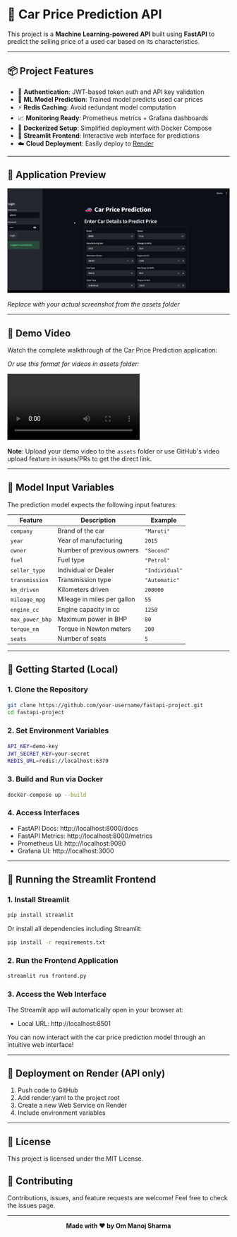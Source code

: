 # 🚗 Car Price Prediction API

This project is a **Machine Learning-powered API** built using **FastAPI** to predict the selling price of a used car based on its characteristics.

---

## 📦 Project Features

- 🔐 **Authentication**: JWT-based token auth and API key validation
- 🧠 **ML Model Prediction**: Trained model predicts used car prices
- ⚡ **Redis Caching**: Avoid redundant model computation
- 📈 **Monitoring Ready**: Prometheus metrics + Grafana dashboards
- 🐳 **Dockerized Setup**: Simplified deployment with Docker Compose
- 🎨 **Streamlit Frontend**: Interactive web interface for predictions
- ☁️ **Cloud Deployment**: Easily deploy to [Render](https://render.com)

---

## 🎯 Application Preview

![Car Price Prediction App](./assets/app-screenshot.png)

*Replace with your actual screenshot from the assets folder*

---

## 🎥 Demo Video

Watch the complete walkthrough of the Car Price Prediction application:



*Or use this format for videos in assets folder:*

![Demo Video](./assets/mlops-demo.mp4)

**Note**: Upload your demo video to the `assets` folder or use GitHub's video upload feature in issues/PRs to get the direct link.

---

## 🧠 Model Input Variables

The prediction model expects the following input features:

| Feature           | Description                          | Example         |
|------------------|--------------------------------------|-----------------|
| `company`         | Brand of the car                     | `"Maruti"`      |
| `year`            | Year of manufacturing                | `2015`          |
| `owner`           | Number of previous owners            | `"Second"`      |
| `fuel`            | Fuel type                            | `"Petrol"`      |
| `seller_type`     | Individual or Dealer                 | `"Individual"`  |
| `transmission`    | Transmission type                    | `"Automatic"`   |
| `km_driven`       | Kilometers driven                    | `200000`        |
| `mileage_mpg`     | Mileage in miles per gallon          | `55`            |
| `engine_cc`       | Engine capacity in cc                | `1250`          |
| `max_power_bhp`   | Maximum power in BHP                 | `80`            |
| `torque_nm`       | Torque in Newton meters              | `200`           |
| `seats`           | Number of seats                      | `5`             |

---

## 🚀 Getting Started (Local)

### 1. Clone the Repository

```bash
git clone https://github.com/your-username/fastapi-project.git
cd fastapi-project
```

### 2. Set Environment Variables

```bash
API_KEY=demo-key
JWT_SECRET_KEY=your-secret
REDIS_URL=redis://localhost:6379
```

### 3. Build and Run via Docker

```bash
docker-compose up --build
```

### 4. Access Interfaces

- FastAPI Docs: http://localhost:8000/docs
- FastAPI Metrics: http://localhost:8000/metrics
- Prometheus UI: http://localhost:9090
- Grafana UI: http://localhost:3000

---

## 🎨 Running the Streamlit Frontend

### 1. Install Streamlit

```bash
pip install streamlit
```

Or install all dependencies including Streamlit:

```bash
pip install -r requirements.txt
```

### 2. Run the Frontend Application

```bash
streamlit run frontend.py
```

### 3. Access the Web Interface

The Streamlit app will automatically open in your browser at:
- Local URL: http://localhost:8501

You can now interact with the car price prediction model through an intuitive web interface!

---

## 🚀 Deployment on Render (API only)

1. Push code to GitHub
2. Add render.yaml to the project root
3. Create a new Web Service on Render
4. Include environment variables

---

## 📝 License

This project is licensed under the MIT License.

## 🤝 Contributing

Contributions, issues, and feature requests are welcome! Feel free to check the issues page.

---

<div align="center">

**Made with ❤️ by Om Manoj Sharma**

</div>